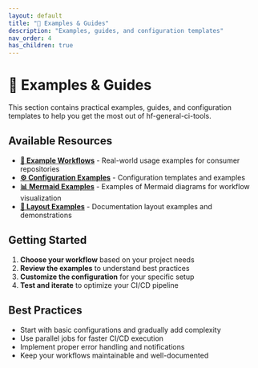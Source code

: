 ```yaml
---
layout: default
title: "📖 Examples & Guides"
description: "Examples, guides, and configuration templates"
nav_order: 4
has_children: true
---
```


# 📖 Examples & Guides

This section contains practical examples, guides, and configuration templates to help you get the most out of hf-general-ci-tools.

## Available Resources

- **[🚀 Example Workflows](example-workflows.md)** - Real-world usage examples for consumer repositories
- **[⚙️ Configuration Examples](configuration-examples.md)** - Configuration templates and examples
- **[📊 Mermaid Examples](mermaid-examples.md)** - Examples of Mermaid diagrams for workflow visualization
- **[📄 Layout Examples](minimal-example.md)** - Documentation layout examples and demonstrations

## Getting Started

1. **Choose your workflow** based on your project needs
2. **Review the examples** to understand best practices
3. **Customize the configuration** for your specific setup
4. **Test and iterate** to optimize your CI/CD pipeline

## Best Practices

- Start with basic configurations and gradually add complexity
- Use parallel jobs for faster CI/CD execution
- Implement proper error handling and notifications
- Keep your workflows maintainable and well-documented
